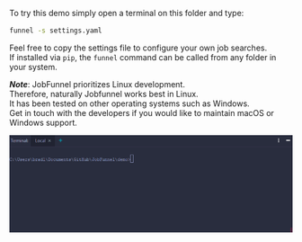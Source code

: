 To try this demo simply open a terminal on this folder and type:

```bash
funnel -s settings.yaml
```

Feel free to copy the settings file to configure your own job searches. <br />
If installed via `pip`, the `funnel` command can be called from any folder in your system.

__*Note*__: JobFunnel prioritizes Linux development. <br />
Therefore, naturally Jobfunnel works best in Linux. <br />
It has been tested on other operating systems such as Windows. <br />
Get in touch with the developers if you would like to maintain macOS or Windows support.

![Demo GIF](assests/demo.gif)
